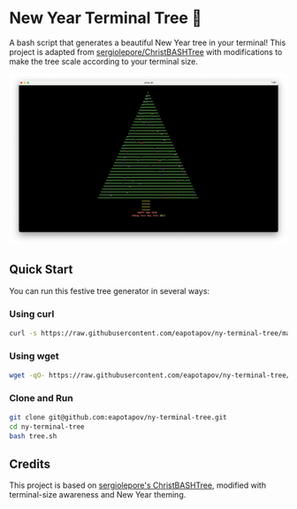 # New Year Terminal Tree 🎄

A bash script that generates a beautiful New Year tree in your terminal! This project is adapted from [sergiolepore/ChristBASHTree](https://github.com/sergiolepore/ChristBASHTree) with modifications to make the tree scale according to your terminal size.

![Screenshot](screen.png)

## Quick Start

You can run this festive tree generator in several ways:

### Using curl

```bash
curl -s https://raw.githubusercontent.com/eapotapov/ny-terminal-tree/master/tree.sh | bash
```

### Using wget

```bash
wget -qO- https://raw.githubusercontent.com/eapotapov/ny-terminal-tree/master/tree.sh | bash
```

### Clone and Run

```bash
git clone git@github.com:eapotapov/ny-terminal-tree.git
cd ny-terminal-tree
bash tree.sh
```

## Credits

This project is based on [sergiolepore's ChristBASHTree](https://github.com/sergiolepore/ChristBASHTree), modified with terminal-size awareness and New Year theming.
